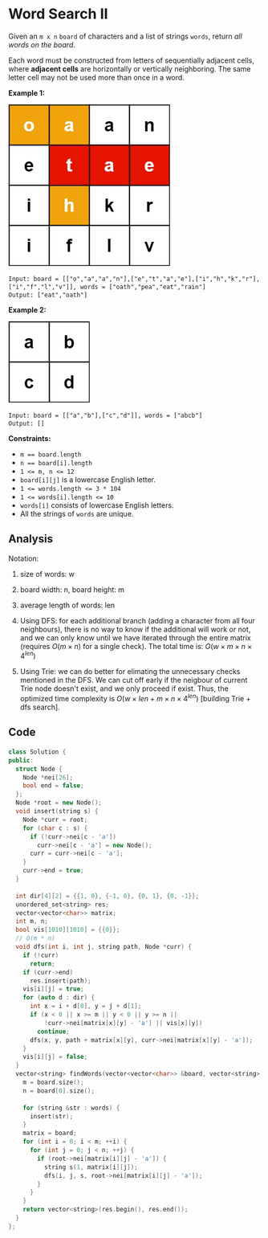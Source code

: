 # Word Search II

Given an `m x n` `board` of characters and a list of strings `words`, return *all words on the board*.

Each word must be constructed from letters of sequentially adjacent cells, where **adjacent cells** are horizontally or vertically neighboring. The same letter cell may not be used more than once in a word.

 

**Example 1:**

![img](resources/212a.jpg)

```
Input: board = [["o","a","a","n"],["e","t","a","e"],["i","h","k","r"],["i","f","l","v"]], words = ["oath","pea","eat","rain"]
Output: ["eat","oath"]
```

**Example 2:**

![img](resources/212b.jpg)

```
Input: board = [["a","b"],["c","d"]], words = ["abcb"]
Output: []
```

 

**Constraints:**

- `m == board.length`
- `n == board[i].length`
- `1 <= m, n <= 12`
- `board[i][j]` is a lowercase English letter.
- `1 <= words.length <= 3 * 104`
- `1 <= words[i].length <= 10`
- `words[i]` consists of lowercase English letters.
- All the strings of `words` are unique.

## Analysis

Notation:

1. size of words: w
2. board width: n, board height: m
3. average length of words: len

1. Using DFS: for each additional branch (adding a character from all four neighbours), there is no way to know if the additional will work or not, and we can only know until we have iterated through the entire matrix (requires $O(m \times n)$ for a single check). The total time is: $O(w \times m \times n \times 4^{len})$ 
2. Using Trie: we can do better for elimating the unnecessary checks mentioned in the DFS. We can cut off early if the neigbour of current Trie node doesn't exist, and we only proceed if exist. Thus, the optimized time complexity is $O(w \times len + m \times n \times 4 ^ {len})$ [building Trie + dfs search].

## Code

```c++
class Solution {
public:
  struct Node {
    Node *nei[26];
    bool end = false;
  };
  Node *root = new Node();
  void insert(string s) {
    Node *curr = root;
    for (char c : s) {
      if (!curr->nei[c - 'a'])
        curr->nei[c - 'a'] = new Node();
      curr = curr->nei[c - 'a'];
    }
    curr->end = true;
  }

  int dir[4][2] = {{1, 0}, {-1, 0}, {0, 1}, {0, -1}};
  unordered_set<string> res;
  vector<vector<char>> matrix;
  int m, n;
  bool vis[1010][1010] = {{0}};
  // O(m * n)
  void dfs(int i, int j, string path, Node *curr) {
    if (!curr)
      return;
    if (curr->end)
      res.insert(path);
    vis[i][j] = true;
    for (auto d : dir) {
      int x = i + d[0], y = j + d[1];
      if (x < 0 || x >= m || y < 0 || y >= n ||
          !curr->nei[matrix[x][y] - 'a'] || vis[x][y])
        continue;
      dfs(x, y, path + matrix[x][y], curr->nei[matrix[x][y] - 'a']);
    }
    vis[i][j] = false;
  }
  vector<string> findWords(vector<vector<char>> &board, vector<string> &words) {
    m = board.size();
    n = board[0].size();

    for (string &str : words) {
      insert(str);
    }
    matrix = board;
    for (int i = 0; i < m; ++i) {
      for (int j = 0; j < n; ++j) {
        if (root->nei[matrix[i][j] - 'a']) {
          string s(1, matrix[i][j]);
          dfs(i, j, s, root->nei[matrix[i][j] - 'a']);
        }
      }
    }
    return vector<string>(res.begin(), res.end());
  }
};

```